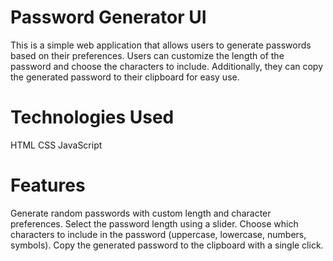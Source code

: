 
# Password Generator UI
This is a simple web application that allows users to generate passwords based on their preferences. Users can customize the length of the password and choose the characters to include. Additionally, they can copy the generated password to their clipboard for easy use.

# Technologies Used
HTML
CSS
JavaScript

# Features
Generate random passwords with custom length and character preferences.
Select the password length using a slider.
Choose which characters to include in the password (uppercase, lowercase, numbers, symbols).
Copy the generated password to the clipboard with a single click.

